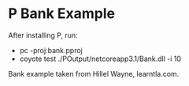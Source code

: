 # P Bank Example

After installing P, run:
- pc -proj:bank.pproj
- coyote test ./POutput/netcoreapp3.1/Bank.dll -i 10

Bank example taken from Hillel Wayne, learntla.com.